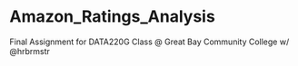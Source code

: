 # Amazon_Ratings_Analysis
Final Assignment for DATA220G Class @ Great Bay Community College w/ @hrbrmstr
